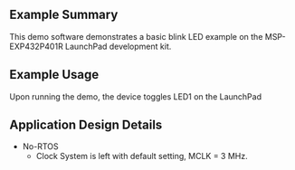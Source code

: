 ## Example Summary

This demo software demonstrates a basic blink LED example on the MSP-EXP432P401R LaunchPad development kit.

## Example Usage

Upon running the demo, the device toggles LED1 on the LaunchPad

## Application Design Details

* No-RTOS
  * Clock System is left with default setting, MCLK = 3 MHz.

